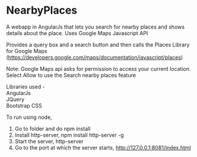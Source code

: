 # NearbyPlaces
A webapp in AngularJs that lets you search for nearby places and shows details about the place. Uses Google Maps Javascript API

Provides a query box and a search button and then calls the Places Library for Google Maps 
(https://developers.google.com/maps/documentation/javascript/places)

Note: Google Maps api asks for permission to access your current location. Select Allow to use the Search nearby places feature

Libraries used -<br>
AngularJs<br>
JQuery<br>
Bootstrap CSS

To run using node,
1. Go to folder and do npm install
2. Install http-server, npm install http-server -g
3. Start the server, http-server
4. Go to the port at which the server starts, http://127.0.0.1:8081/index.html
